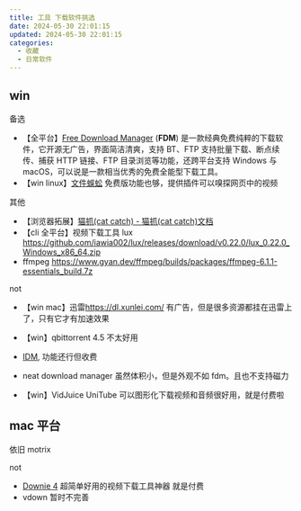 ```yaml
---
title: 工具 下载软件挑选
date: 2024-05-30 22:01:15
updated: 2024-05-30 22:01:15
categories:
  - 收藏
  - 日常软件
---
```


## win

备选

* 【全平台】[Free Download Manager](https://www.freedownloadmanager.org/zh/) (**FDM**) 是一款经典免费纯粹的下载软件，它开源无广告，界面简洁清爽，支持 BT、FTP 支持批量下载、断点续传、捕获 HTTP 链接、FTP 目录浏览等功能，还跨平台支持 Windows 与 macOS，可以说是一款相当优秀的免费全能型下载工具。
* 【win linux】[文件蜈蚣](http://www.filecxx.com/zh_CN/index.html) 免费版功能也够，提供插件可以嗅探网页中的视频

其他

* 【浏览器拓展】[猫抓(cat catch) - 猫抓(cat catch)文档](https://o2bmm.gitbook.io/cat-catch/)
* 【cli 全平台】视频下载工具 lux <https://github.com/iawia002/lux/releases/download/v0.22.0/lux_0.22.0_Windows_x86_64.zip>
* ffmpeg <https://www.gyan.dev/ffmpeg/builds/packages/ffmpeg-6.1.1-essentials_build.7z>

not

* 【win mac】迅雷<https://dl.xunlei.com/> 有广告，但是很多资源都挂在迅雷上了，只有它才有加速效果
* 【win】qbittorrent 4.5 不太好用
* [IDM](https://www.internetdownloadmanager.com/), 功能还行但收费
* neat download manager 虽然体积小，但是外观不如 fdm。且也不支持磁力

* 【win】VidJuice UniTube 可以图形化下载视频和音频很好用，就是付费啦

## mac 平台

依旧 motrix

not

* [Downie 4](https://www.iplaysoft.com/downie.html) 超简单好用的视频下载工具神器 就是付费
* vdown 暂时不完善